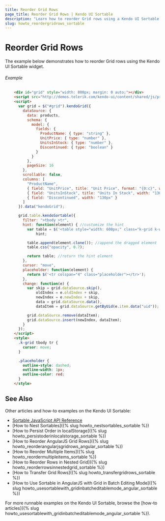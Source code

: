 ```yaml
---
title: Reorder Grid Rows
page_title: Reorder Grid Rows | Kendo UI Sortable
description: "Learn how to reorder Grid rows using a Kendo UI Sortable widget."
slug: howto_reordergridrows_sortable
---
```


# Reorder Grid Rows

The example below demonstrates how to reorder Grid rows using the Kendo UI Sortable widget.

###### Example

```html
    <div id="grid" style="width: 800px; margin: 0 auto;"></div>
    <script src="http://demos.telerik.com/kendo-ui/content/shared/js/products.js"></script>
    <script>
      var grid = $("#grid").kendoGrid({
        dataSource: {
          data: products,
          schema: {
            model: {
              fields: {
                ProductName: { type: "string" },
                UnitPrice: { type: "number" },
                UnitsInStock: { type: "number" },
                Discontinued: { type: "boolean" }
              }
            }
          },
          pageSize: 16
        },
        scrollable: false,
        columns: [
          "ProductName",
          { field: "UnitPrice", title: "Unit Price", format: "{0:c}", width: "130px" },
          { field: "UnitsInStock", title: "Units In Stock", width: "130px" },
          { field: "Discontinued", width: "130px" }
        ]
      }).data("kendoGrid");

      grid.table.kendoSortable({
        filter: ">tbody >tr",
        hint: function(element) { //customize the hint
          var table = $('<table style="width: 600px;" class="k-grid k-widget"></table>'),
              hint;

          table.append(element.clone()); //append the dragged element
          table.css("opacity", 0.7);

          return table; //return the hint element
        },
        cursor: "move",
        placeholder: function(element) {
          return $('<tr colspan="4" class="placeholder"></tr>');
        },
        change: function(e) {
          var skip = grid.dataSource.skip(),
              oldIndex = e.oldIndex + skip,
              newIndex = e.newIndex + skip,
              data = grid.dataSource.data(),
              dataItem = grid.dataSource.getByUid(e.item.data("uid"));

          grid.dataSource.remove(dataItem);
          grid.dataSource.insert(newIndex, dataItem);
        }
      });
    </script>
    <style>
      .k-grid tbody tr {
        cursor: move;
      }

      .placeholder {
        outline-style: dashed;
        outline-width: 1px;
        outline-color: red;
      }
    </style>
```

## See Also

Other articles and how-to examples on the Kendo UI Sortable:

* [Sortable JavaScript API Reference](/api/javascript/ui/sortable)
* [How to Nest Sortables]({% slug howto_nestsortables_sortable %})
* [How to Persist Order in localStorage]({% slug howto_persistoderinlocalstorage_sortable %})
* [How to Reorder AngularJS Grid Rows]({% slug howto_reorderangularjsgridrows_angular_sortable %})
* [How to Reorder Multiple Items]({% slug howto_reordermultipleitems_sortable %})
* [How to Reorder Rows in Nested Grid]({% slug howto_reorderrowsinnestedgrid_sortable %})
* [How to Transfer Grid Rows]({% slug howto_transfergridrows_sortable %})
* [How to Use Sortable in AngularJS with Grid in Batch Editing Mode]({% slug howto_usesortablewith_gridinbatcheditablemode_angular_sortable %})

For more runnable examples on the Kendo UI Sortable, browse the [how-to articles]({% slug howto_usesortablewith_gridinbatcheditablemode_angular_sortable %}).
